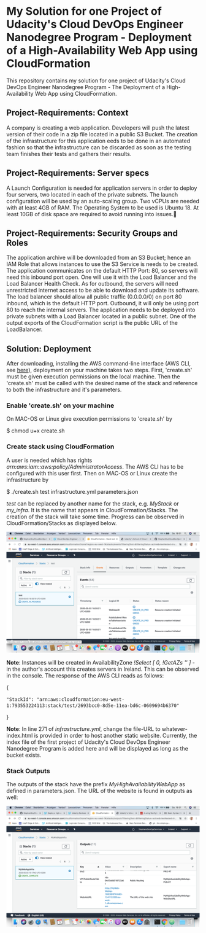 # My Solution for one Project of Udacity's Cloud DevOps Engineer Nanodegree Program - Deployment of a High-Availability Web App using CloudFormation
This repository contains my solution for one project of Udacity's Cloud DevOps Engineer Nanodegree Program - The Deployment of a High-Availability Web App using CloudFormation.

## Project-Requirements: Context
A company is creating a web application. Developers will push the latest version of their code in a zip file located in a public S3 Bucket.
The creation of the infrastructure for this application eeds to be done in an automated fashion so that the infrastructure can be discarded as soon as the testing team finishes their tests and gathers their results.

## Project-Requirements: Server specs
A Launch Configuration is needed for application servers in order to deploy four servers, two located in each of the private subnets. The launch configuration will be used by an auto-scaling group.
Two vCPUs are needed with at least 4GB of RAM. The Operating System to be used is Ubuntu 18.
At least 10GB of disk space are required to avoid running into issues.

## Project-Requirements: Security Groups and Roles
The application archive will be downloaded from an S3 Bucket; hence an IAM Role that allows instances to use the S3 Service is needs to be created.
The application communicates on the default HTTP Port: 80, so servers will need this inbound port open. One will use it with the Load Balancer and the Load Balancer Health Check. As for outbound, the servers will need unrestricted internet access to be able to download and update its software.
The load balancer should allow all public traffic (0.0.0.0/0) on port 80 inbound, which is the default HTTP port. Outbound, it will only be using port 80 to reach the internal servers.
The application needs to be deployed into private subnets with a Load Balancer located in a public subnet.
One of the output exports of the CloudFormation script is the public URL of the LoadBalancer.

## Solution: Deployment
After downloading, installing the AWS command-line interface (AWS CLI, see [here](https://docs.aws.amazon.com/cli/index.html)),
deployment on your machine takes two steps. First, 'create.sh' must be given execution permissions  on the local machine. Then the 'create.sh' must be called with the desired name of the stack and reference to both the infrastructure and it's parameters.
### Enable 'create.sh' on your machine
On MAC-OS or Linux give execution permissions to 'create.sh' by


$ chmod u+x create.sh
### Create stack using CloudFormation
A user is needed which has rights _arn:aws:iam::aws:policy/AdministratorAccess_. The AWS CLI has to be configured with this user first. Then on MAC-OS or Linux create the infrastructure by


$ ./create.sh test infrastructure.yml parameters.json

_test_ can be replaced by another name for the stack, e.g. _MyStack_ or _my_infra_. It is the name that appears in CloudFormation/Stacks.
The creation of the stack will take some time. Progress can be observed in CloudFormation/Stacks as displayed below.

![creation_of_stack](creation_of_stack.png)

**Note**: Instances will be created in AvailabilityZone _!Select [ 0, !GetAZs '' ]_ - in the author's account this creates servers in Ireland. This can be observed in the console. The response of the AWS CLI reads as follows:

{

    "StackId": "arn:aws:cloudformation:eu-west-1:793553224113:stack/test/2693bcc0-8d5e-11ea-bd6c-0609694b6370"

}

**Note**: In line 271 of _infrastructure.yml_, change the file-URL to whatever-index.html is provided in order to host another static website. Currently, the index file of the first project of Udacity's Cloud DevOps Engineer Nanodegree Program is added here and will be displayed as long as the bucket exists.

### Stack Outputs
The outputs of the stack have the prefix _MyHighAvailabilityWebApp_ as defined in parameters.json. The URL of the website is found in outputs as well:

![creation_of_stack](stack_outputs_and_http.png)
